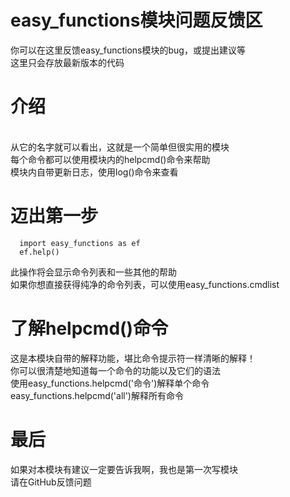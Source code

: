 ﻿# easy_functions模块问题反馈区
 你可以在这里反馈easy_functions模块的bug，或提出建议等
 <br/>这里只会存放最新版本的代码
 # 介绍
<br/>从它的名字就可以看出，这就是一个简单但很实用的模块
<br/>每个命令都可以使用模块内的helpcmd()命令来帮助
<br/>模块内自带更新日志，使用log()命令来查看
# 迈出第一步
```
  import easy_functions as ef
  ef.help()
```
此操作将会显示命令列表和一些其他的帮助
<br/>如果你想直接获得纯净的命令列表，可以使用easy_functions.cmdlist
# 了解helpcmd()命令
这是本模块自带的解释功能，堪比命令提示符一样清晰的解释！
<br/>你可以很清楚地知道每一个命令的功能以及它们的语法
<br/>使用easy_functions.helpcmd('命令')解释单个命令
<br/>easy_functions.helpcmd('all')解释所有命令
# 最后
如果对本模块有建议一定要告诉我啊，我也是第一次写模块
<br/>请在GitHub反馈问题
